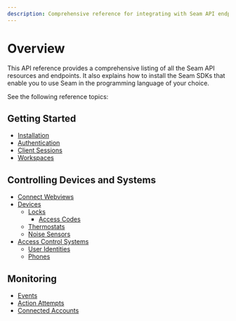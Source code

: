 ```yaml
---
description: Comprehensive reference for integrating with Seam API endpoints
---
```


# Overview

This API reference provides a comprehensive listing of all the Seam API resources and endpoints. It also explains how to install the Seam SDKs that enable you to use Seam in the programming language of your choice.

See the following reference topics:

## Getting Started

* [Installation](installation.md)
* [Authentication](authentication.md)
* [Client Sessions](../api-clients/client_sessions/)
* [Workspaces](../api-clients/workspaces/)

## Controlling Devices and Systems

* [Connect Webviews](../api-clients/connect_webviews/)
* [Devices](../api-clients/devices/)
  * [Locks](../api-clients/locks/)
    * [Access Codes](../api/access_codes/)
  * [Thermostats](../api/thermostats/)
  * [Noise Sensors](../api-clients/noise_sensors/)
* [Access Control Systems](../api/acs/)
  * [User Identities](../api/user_identities/)
  * [Phones](../api/phones/)

## Monitoring

* [Events](../api-clients/events/)
* [Action Attempts](../api/action_attempts/)
* [Connected Accounts](../api/connected_accounts/)
